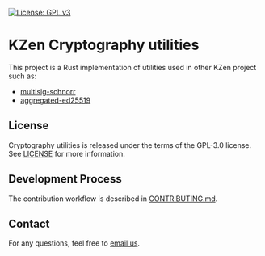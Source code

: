[![License: GPL v3](https://img.shields.io/badge/License-GPL%20v3-blue.svg)](https://www.gnu.org/licenses/gpl-3.0)

KZen Cryptography utilities
=====================================

This project is a Rust implementation of utilities used in other KZen project such as:
* [multisig-schnorr](https://github.com/KZen-networks/multisig-schnorr)
* [aggregated-ed25519](https://github.com/KZen-networks/multi-party-ed25519)

License
-------
Cryptography utilities is released under the terms of the GPL-3.0 license. See [LICENSE](LICENSE) for more information.


Development Process
-------------------
The contribution workflow is described in [CONTRIBUTING.md](CONTRIBUTING.md).

Contact
-------------------
For any questions, feel free to [email us](mailto:github@kzencorp.com).
